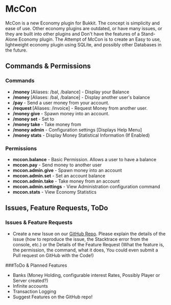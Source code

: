McCon
=====
McCon is a new Economy plugin for Bukkit. The concept is simplicity and ease of use. Other economy plugins are outdated, or have many issues, or they are built into other plugins and Don't have the features of a Stand-Alone Economy plugin. The Attempt of McCon is to create an Easy to use, lightweight economy plugin using SQLite, and possibly other Databases in the future.

## Commands & Permissions
### Commands
* **/money** [Aliases: /bal, /balance] - Display your Balance
* **/money <account>** [Aliases: /bal, /balance] - Display another user's balance
* **/pay <account> <amount>** - Send a user money from your account.
* **/request <account> <amount>** [Aliases: /invoice] - Request Money from another user.
* **/money give <account> <amount>** - Spawn money into an account.
* **/money set <account> <balance>** - Set <account> to <balance>
* **/money take <account> <amount>** - Take money from <account>
* **/money admin** - Configuration settings [Displays Help Menu]
* **/money stats** - Display Money Statistical Information (If Enabled)

### Permissions
* **mccon.balance** - Basic Permission. Allows a user to have a balance
* **mccon.pay** - Send money to another user
* **mccon.admin.give** - Spawn money into an account
* **mccon.admin.set** - Set an account balance
* **mccon.admin.take** - Take money from an account
* **mccon.admin.settings** - View Administration configuration command
* **mccon.stats** - View Economy Statistics

## Issues, Feature Requests, ToDo

### Issues & Feature Requests
* Create a new Issue on our [GitHub Repo](https://github.com/Saes/McCon/issues). Please explain the details of the issue (how to reproduce the issue, the Stacktrace error from the console, etc.) or the Details of the Feature Request (What the feature is, the permission, the command, what it does, You could even submit a Pull request on GitHub with the Code!)

###ToDo & Planned Features
* Banks (Money Holding, configurable interest Rates, Possibly Player or Server created?)
* Infinite accounts
* Transaction Logging
* Suggest Features on the GitHub repo!